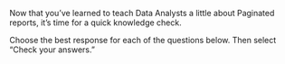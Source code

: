 Now that you’ve learned to teach Data Analysts a little about Paginated reports, it’s time for a quick knowledge check.

Choose the best response for each of the questions below. Then select “Check your answers.”